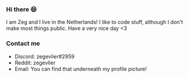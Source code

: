 ### Hi there 😄
I am Zeg and I live in the Netherlands! I like to code stuff, although I don't make most things public. Have a very nice day <3

### Contact me

* Discord: zegevlier#2959
* Reddit: zegevlier
* Email: You can find that underneath my profile picture!

